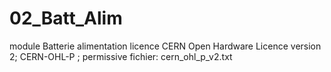 # 02_Batt_Alim
module Batterie alimentation
licence CERN Open Hardware Licence version 2; CERN-OHL-P ; permissive
fichier: cern_ohl_p_v2.txt

